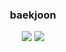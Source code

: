 


<h3 align='center'>baekjoon</h3>

<p align="center">
<a href="https://solved.ac/ksss1206"><img src="http://mazassumnida.wtf/api/v2/generate_badge?boj=nasnaky"/></a>
<a><img src="https://github-readme-solvedac.hyp3rflow.vercel.app/api/?handle=nasnaky"/><a/>
</p>
